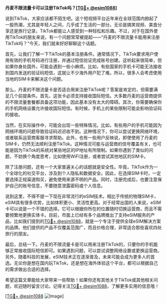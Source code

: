 **丹麦不限流量卡可以注册TikTok吗？[[TG💪+ @esim1088](https://t.me/s/esim1088)]**

说到TikTok，大家应该都不陌生吧。这个短视频平台近年来在全球范围内掀起了一股热潮，尤其是年轻人之间，几乎成了生活的一部分。无论是搞笑视频、美食分享还是旅行记录，TikTok都能让人感受到一种轻松和乐趣。不过，对于在国外使用TikTok的朋友来说，有一个问题常常被提起——“丹麦的不限流量卡能用来注册TikTok吗？”今天，我们就来好好聊聊这个话题。

首先，让我们了解一下TikTok的基本注册条件。通常情况下，TikTok要求用户使用有效的手机号码进行注册，并通过短信验证完成账号创建。这听起来很简单，但如果你身处国外，可能会遇到一些小麻烦。比如，有些国家的手机卡可能无法接收到国内发送的验证码短信，这就让不少海外用户犯了难。所以，很多人会考虑使用当地的SIM卡来解决这个问题。

那么，丹麦的不限流量卡是否适合用来注册TikTok呢？答案是肯定的，但需要满足几个前提条件。首先，这张卡必须支持接收国际短信。大多数丹麦的运营商提供的不限流量套餐都具备这项功能，因此基本没有太大的障碍。其次，你需要确保你的手机网络设置允许接收国际短信。有时候，手机上的某些限制可能会影响验证码的接收。

当然，在实际操作中，可能会出现一些特殊情况。比如，有些用户的手机可能因为网络环境的问题导致验证码迟迟收不到。这种情况下，你可以尝试更换网络环境，或者联系运营商客服寻求帮助。此外，也有一些用户反映说，即使使用了丹麦的SIM卡，仍然无法顺利注册TikTok。这种情况可能与运营商的信号覆盖有关，也可能是因为TikTok的系统对某些地区的IP地址有所限制。如果你遇到了类似的问题，不妨换个角度思考，比如使用WiFi注册，或者尝试其他地区的SIM卡。

除了注册问题，还有一个大家普遍关心的话题就是安全性。毕竟，TikTok作为一个全球化的社交平台，涉及到个人隐私和数据安全。因此，在选择SIM卡时，一定要选择正规渠道购买，避免使用来源不明的产品。同时，注册完成后，也要注意保护自己的账号信息，不要随意泄露密码或个人信息。

说到这里，不得不提一下现在非常流行的eSIM技术。相比于传统的物理SIM卡，eSIM具有很多优势，比如体积更小、灵活性更高。对于经常出国的人来说，eSIM卡可以说是一个不错的选择。它可以根据你所在的位置随时切换运营商，而且不需要频繁地更换实体卡。目前，市面上已经有多个品牌推出了支持eSIM服务的产品，比如我们提到的[TG💪+ @esim1088](https://t.me/s/esim1088)，就是一个专注于提供全球eSIM解决方案的品牌。他们提供的产品不仅覆盖范围广，而且价格合理，非常适合那些喜欢四处旅行的朋友。

最后，总结一下。丹麦的不限流量卡是可以用来注册TikTok的，只要你的手机能够正常接收国际短信即可。如果遇到问题，可以尝试调整网络设置或更换运营商。另外，随着科技的发展，eSIM技术正在逐渐普及，未来可能会成为更多人的首选。无论你是想在国内玩TikTok，还是想在海外体验这个平台，都可以根据自己的需求做出合适的选择。

希望这篇文章能给大家带来一些帮助！如果你还有其他关于TikTok或其他相关问题，欢迎随时留言讨论。记得关注[TG💪+ @esim1088](https://t.me/s/esim1088)，了解更多实用的信息哦！

[[TG💪+ @esim1088](https://t.me/s/esim1088) ![Image](https://i.postimg.cc/4NQfJmqS/Snipaste-2025-05-13-00-14-12.png)]
